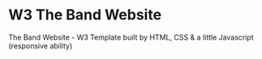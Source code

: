 # W3 The Band Website
The Band Website - W3 Template built by HTML, CSS & a little Javascript (responsive ability)
